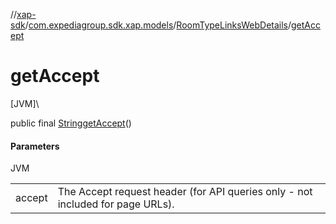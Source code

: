 //[xap-sdk](../../../index.md)/[com.expediagroup.sdk.xap.models](../index.md)/[RoomTypeLinksWebDetails](index.md)/[getAccept](get-accept.md)

# getAccept

[JVM]\

public final [String](https://docs.oracle.com/javase/8/docs/api/java/lang/String.html)[getAccept](get-accept.md)()

#### Parameters

JVM

| | |
|---|---|
| accept | The Accept request header (for API queries only - not included for page URLs). |
